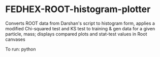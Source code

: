 # FEDHEX-ROOT-histogram-plotter
Converts ROOT data from Darshan's script to histogram form, applies a modified Chi-squared test and KS test to training & gen data for a given particle, mass; 
displays compared plots and stat-test values in Root canvases

To run:
python 
